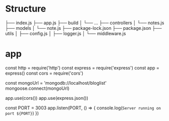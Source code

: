 # Structure
├── index.js
├── app.js
├── build
│   └── ...
├── controllers
│   └── notes.js
├── models
│   └── note.js
├── package-lock.json
├── package.json
├── utils
│   ├── config.js
│   ├── logger.js
│   └── middleware.js

# app
const http = require('http')
const express = require('express')
const app = express()
const cors = require('cors')

const mongoUrl = 'mongodb://localhost/bloglist'
mongoose.connect(mongoUrl)

app.use(cors())
app.use(express.json())

const PORT = 3003
app.listen(PORT, () => {
console.log(`Server running on port ${PORT}`)
})